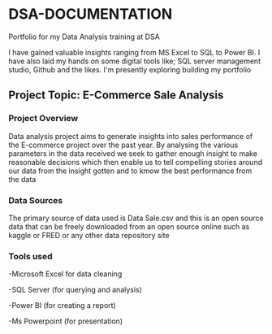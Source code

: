 # DSA-DOCUMENTATION
Portfolio for my  Data Analysis training at DSA 

I have gained valuable insights ranging from MS Excel to SQL to Power BI. I have also laid my hands on some digital tools like; SQL server management studio, Github and the likes. I'm presently exploring building my portfolio 

## Project Topic: E-Commerce Sale Analysis

### Project Overview
Data analysis project aims to generate insights into sales performance of the E-commerce project over the past year. By analysing the various parameters in the data received we seek to gather enough insight to make reasonable decisions which then enable us to tell compelling stories around our data from the insight gotten and to kmow the best performance from the data

 ### Data Sources
 The primary source of data used is Data Sale.csv and this is an open source data that can be freely downloaded from an open source online such as kaggle or FRED or any other data repository site

### Tools used

-Microsoft Excel for data cleaning 

-SQL Server (for querying and analysis)

-Power BI (for creating a report)

-Ms Powerpoint (for presentation)

